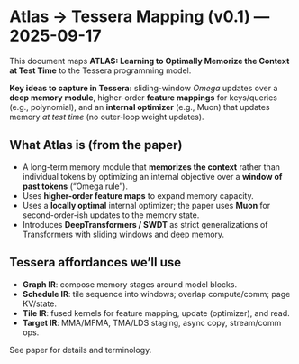 <!-- MERGE_START: ATLAS_DOCS -->
# Atlas → Tessera Mapping (v0.1) — 2025-09-17

This document maps **ATLAS: Learning to Optimally Memorize the Context at Test Time** to the Tessera programming model.

**Key ideas to capture in Tessera:** sliding-window *Omega* updates over a **deep memory module**, higher-order **feature mappings** for keys/queries (e.g., polynomial), and an **internal optimizer** (e.g., Muon) that updates memory *at test time* (no outer-loop weight updates).

## What Atlas is (from the paper)
- A long-term memory module that **memorizes the context** rather than individual tokens by optimizing an internal objective over a **window of past tokens** (“Omega rule”).  
- Uses **higher-order feature maps** to expand memory capacity.  
- Uses a **locally optimal** internal optimizer; the paper uses **Muon** for second-order-ish updates to the memory state.  
- Introduces **DeepTransformers / SWDT** as strict generalizations of Transformers with sliding windows and deep memory.

## Tessera affordances we’ll use
- **Graph IR**: compose memory stages around model blocks.
- **Schedule IR**: tile sequence into windows; overlap compute/comm; page KV/state.
- **Tile IR**: fused kernels for feature mapping, update (optimizer), and read.
- **Target IR**: MMA/MFMA, TMA/LDS staging, async copy, stream/comm ops.

See paper for details and terminology.  
<!-- MERGE_END: ATLAS_DOCS -->